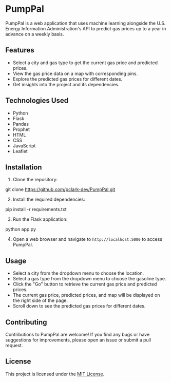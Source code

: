 # PumpPal

PumpPal is a web application that uses machine learning alongside the U.S. Energy Information Administration's API to predict gas prices up to a year in advance on a weekly basis.

## Features

- Select a city and gas type to get the current gas price and predicted prices.
- View the gas price data on a map with corresponding pins.
- Explore the predicted gas prices for different dates.
- Get insights into the project and its dependencies.

## Technologies Used

- Python
- Flask
- Pandas
- Prophet
- HTML
- CSS
- JavaScript
- Leaflet

## Installation

1. Clone the repository:

git clone https://github.com/pclark-dev/PumpPal.git


2. Install the required dependencies:

pip install -r requirements.txt

3. Run the Flask application:

python app.py

4. Open a web browser and navigate to `http://localhost:5000` to access PumpPal.

## Usage

- Select a city from the dropdown menu to choose the location.
- Select a gas type from the dropdown menu to choose the gasoline type.
- Click the "Go" button to retrieve the current gas price and predicted prices.
- The current gas price, predicted prices, and map will be displayed on the right side of the page.
- Scroll down to see the predicted gas prices for different dates.

## Contributing

Contributions to PumpPal are welcome! If you find any bugs or have suggestions for improvements, please open an issue or submit a pull request.

## License

This project is licensed under the [MIT License](LICENSE).
